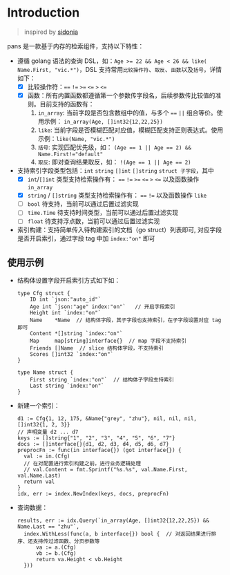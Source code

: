 # Introduction

> inspired by [sidonia](https://github.com/epsniff/sidonia)

pans 是一款基于内存的检索组件，支持以下特性：

- 遵循 golang 语法的查询 DSL，如：`Age >= 22 && Age < 26 && like( Name.First, "vic.*")`，DSL 支持常用`比较操作符`、`取反`、`函数`以及`括号`，详情如下：
  - [x] 比较操作符：`==` `!=` `>=` `<=` `>` `<=`
  - [x] 函数：所有内置函数都遵循第一个参数传字段名，后续参数传比较值的准则。目前支持的函数有：
    1. `in_array`: 当前字段是否包含数组中的值，与多个 `==` `||` 组合等价。使用示例： `in_array(Age, []int32{12,22,25})`
    2. `like`: 当前字段是否模糊匹配对应值，模糊匹配支持正则表达式。使用示例：`like(Name, "vic.*")`
    3. `括号`: 实现匹配优先级，如： `(Age == 1 || Age == 2) && Name.First!="default"`
    4. `取反`: 即对查询结果取反，如： `!(Age == 1 || Age == 2)`
- 支持索引字段类型包括：`int` `string` `[]int` `[]string` `struct 子字段`，其中
  - [x] `int`/`[]int` 类型支持检索操作有： `==` `!=` `>=` `<=` `>` `<=` 以及函数操作 `in_array`
  - [x] `string` / `[]string` 类型支持检索操作有： `==` `!=` 以及函数操作 `like`
  - [ ] `bool` 待支持，当前可以通过后置过滤实现
  - [ ] `time.Time` 待支持时间类型，当前可以通过后置过滤实现
  - [ ] `float` 待支持浮点数，当前可以通过后置过滤实现
- 索引构建：支持简单传入待构建索引的文档（go struct）列表即可, 对应字段是否开启索引，通过字段 tag 中加 `index:"on"` 即可

## 使用示例

- 结构体设置字段开启索引方式如下如：

  ```golang
  type Cfg struct {
      ID int `json:"auto_id"`
      Age int `json:"age" index:"on"`   // 开启字段索引
      Height int `index:"on"`
      Name    *Name  // 结构体字段，其子字段也支持索引，在子字段设置对应 tag 即可
      Content *[]string `index:"on"`
      Map     map[string]interface{}  // map 字段不支持索引
      Friends []Name  // slice 结构体字段，不支持索引
      Scores []int32 `index:"on"`
  }

  type Name struct {
      First string `index:"on"`  // 结构体子字段支持索引
      Last string `index:"on"`
  }
  ```

- 新建一个索引：

  ```golang
  d1 := Cfg{1, 12, 175, &Name{"grey", "zhu"}, nil, nil, nil, []int32{1, 2, 3}}
  // 声明变量 d2 ... d7
  keys := []string{"1", "2", "3", "4", "5", "6", "7"}
  docs := []interface{}{d1, d2, d3, d4, d5, d6, d7}
  preprocFn := func(in interface{}) (got interface{}) {
  	val := in.(Cfg)
  	// 在对配置进行索引构建之前，进行业务逻辑处理
  	// val.Content = fmt.Sprintf("%s.%s", val.Name.First, val.Name.Last)
  	return val
  }
  idx, err := index.NewIndex(keys, docs, preprocFn)
  ```

- 查询数据：

  ```golang
  results, err := idx.Query(`in_array(Age, []int32{12,22,25}) && Name.Last == "zhu"`,
  	index.WithLess(func(a, b interface{}) bool {  // 对返回结果进行排序、还支持传过滤函数、分页参数等
  		va := a.(Cfg)
  		vb := b.(Cfg)
  		return va.Height < vb.Height
  	}))

  ```
